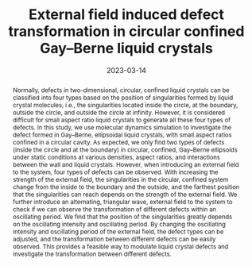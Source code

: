---
title: External field induced defect transformation in circular confined Gay–Berne liquid crystals
authors:
- Zi-Qin Chen
- Yu-Wei Sun
- Xiao-Jie Zhang
- You-Liang Zhu
- Zhan-Wei Li
- Zhao-Yan Sun
date: 2023-03-14
doi: 10.1063/5.0135483
publish_types: 期刊文章
publication: The Journal of Chemical Physics
publication_short: 刊名简称未提供
abstract: Normally, defects in two-dimensional, circular, confined  liquid crystals can be classified into four types based on the position  of singularities formed by liquid crystal molecules, i.e., the  singularities located inside the circle, at the boundary, outside the  circle, and outside the circle at infinity. However, it is considered  difficult for small aspect ratio liquid crystals to generate all these  four types of defects. In this study, we use molecular dynamics  simulation to investigate the defect formed in Gay–Berne, ellipsoidal  liquid crystals, with small aspect ratios confined in a circular cavity.  As expected, we only find two types of defects (inside the circle and  at the boundary) in circular, confined, Gay–Berne ellipsoids under  static conditions at various densities, aspect ratios, and interactions  between the wall and liquid crystals. However, when introducing an  external field to the system, four types of defects can be observed.  With increasing the strength of the external field, the singularities in  the circular, confined system change from the inside to the boundary  and the outside, and the farthest position that the singularities can  reach depends on the strength of the external field. We further  introduce an alternating, triangular wave, external field to the system  to check if we can observe the transformation of different defects  within an oscillating period. We find that the position of the  singularities greatly depends on the oscillating intensity and  oscillating period. By changing the oscillating intensity and  oscillating period of the external field, the defect types can be  adjusted, and the transformation between different defects can be easily  observed. This provides a feasible way to modulate liquid crystal  defects and investigate the transformation between different defects.
url_pdf: https://pubs.aip.org/jcp/article/158/10/104902/2881576/External-field-induced-defect-transformation-in
---